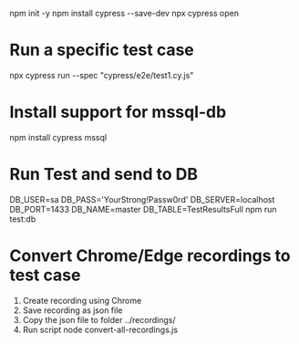 npm init -y
npm install cypress --save-dev
npx cypress open

# Run a specific test case
npx cypress run --spec "cypress/e2e/test1.cy.js"

# Install support for mssql-db
npm install cypress mssql

# Run Test and send to DB
DB_USER=sa DB_PASS='YourStrong!Passw0rd' DB_SERVER=localhost DB_PORT=1433 DB_NAME=master DB_TABLE=TestResultsFull npm run test:db

# Convert Chrome/Edge recordings to test case
1. Create recording using Chrome
2. Save recording as json file
3. Copy the json file to folder ../recordings/
4. Run script 
    node convert-all-recordings.js